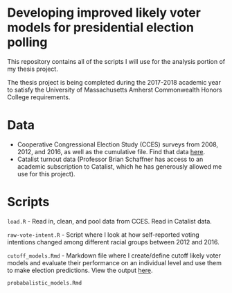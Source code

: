 # Developing improved likely voter models for presidential election polling

This repository contains all of the scripts I will use for the analysis portion of my thesis project. 

The thesis project is being completed during the 2017-2018 academic year to satisfy the University of Massachusetts Amherst Commonwealth Honors College requirements.

# Data

* Cooperative Congressional Election Study (CCES) surveys from 2008, 2012, and 2016, as well as the cumulative file. Find that data [here](https://cces.gov.harvard.edu/).
* Catalist turnout data (Professor Brian Schaffner has access to an academic subscription to Catalist, which he has generously allowed me use for this project).

# Scripts

`load.R` - Read in, clean, and pool data from CCES. Read in Catalist data.

`raw-vote-intent.R` - Script where I look at how self-reported voting intentions changed among different racial groups between 2012 and 2016.

`cutoff_models.Rmd` - Markdown file where I create/define cutoff likely voter models and evaluate their performance on an individual level and use them to make election predictions. View the output [here](http://htmlpreview.github.io/?https://github.com/AnthonyRentsch/thesis_LikelyVoters/blob/master/cutoff_models.html).

`probabalistic_models.Rmd` 